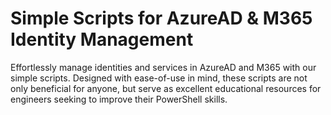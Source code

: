 # Simple Scripts for AzureAD & M365 Identity Management
Effortlessly manage identities and services in AzureAD and M365 with our simple scripts. Designed with ease-of-use in mind, these scripts are not only beneficial for anyone, but serve as excellent educational resources for engineers seeking to improve their PowerShell skills.
